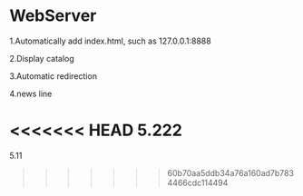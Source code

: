 # WebServer
1.Automatically add index.html, such as 127.0.0.1:8888  

2.Display catalog  

3.Automatic redirection

4.news line

<<<<<<< HEAD
5.222
=======
5.11
>>>>>>> 60b70aa5ddb34a76a160ad7b7834466cdc114494
